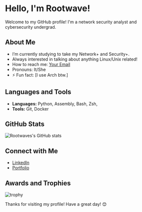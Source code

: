 # Hello, I'm Rootwave!

Welcome to my GitHub profile! I'm a network security analyst and cybersecurity undergrad.

## About Me
- I’m currently studying to take my Network+ and Security+.
- Always interested in talking about anything Linux/Unix related!
- How to reach me: [Your Email](mailto:erinriederclark@pm.me)
- Pronouns: It/She
- ⚡ Fun fact: [I use Arch btw.]

## Languages and Tools
- **Languages:** Python, Assembly, Bash, Zsh, 
- **Tools:** Git, Docker

## GitHub Stats
![Rootwaves's GitHub stats](https://github-readme-stats.vercel.app/api?username=Rootwave&show_icons=true&theme=radical)

## Connect with Me
- [LinkedIn](https://www.linkedin.com/in/erin-r-clark)
- [Portfolio](https://your-portfolio.com)

## Awards and Trophies
![trophy](https://github-profile-trophy.vercel.app/?username=Rootwave&theme=onedark)

Thanks for visiting my profile! Have a great day! 😊
